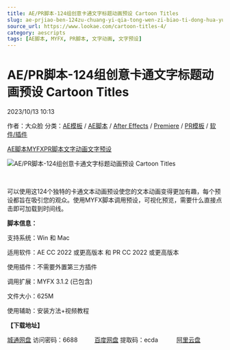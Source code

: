 ```yaml
---
title: AE/PR脚本-124组创意卡通文字标题动画预设 Cartoon Titles
slug: ae-prjiao-ben-124zu-chuang-yi-qia-tong-wen-zi-biao-ti-dong-hua-yu-she-cartoon-titles
source_url: https://www.lookae.com/cartoon-titles-4/
category: aescripts
tags: [AE脚本, MYFX, PR脚本, 文字动画, 文字预设]
---
```

# AE/PR脚本-124组创意卡通文字标题动画预设 Cartoon Titles

2023/10/13 10:13

作者：大众脸
分类：[AE模板](https://www.lookae.com/after-effects/other-after-effects/) / [AE脚本](https://www.lookae.com/after-effects/aescripts/) / [After Effects](https://www.lookae.com/after-effects/) / [Premiere](https://www.lookae.com/qitarjcj/premierezy/) / [PR模板](https://www.lookae.com/prmoban/) / [软件/插件](https://www.lookae.com/qitarjcj/)

[AE脚本](https://www.lookae.com/tag/ae%e8%84%9a%e6%9c%ac/)[MYFX](https://www.lookae.com/tag/myfx/)[PR脚本](https://www.lookae.com/tag/pr%e8%84%9a%e6%9c%ac/)[文字动画](https://www.lookae.com/tag/%e6%96%87%e5%ad%97%e5%8a%a8%e7%94%bb/)[文字预设](https://www.lookae.com/tag/%e6%96%87%e5%ad%97%e9%a2%84%e8%ae%be/)

![AE/PR脚本-124组创意卡通文字标题动画预设 Cartoon Titles](https://www.lookae.com/wp-content/uploads/2023/10/48601386-48559118.jpg "AE/PR脚本-124组创意卡通文字标题动画预设 Cartoon Titles-LookAE.com")

[﻿﻿﻿](https://cloud.video.taobao.com/play/u/null/p/1/e/6/t/1/431279804300.mp4)

可以使用这124个独特的卡通文本动画预设使您的文本动画变得更加有趣，每个预设都旨在吸引您的观众。使用MYFX脚本调用预设，可视化预览，需要什么直接点击即可加载到时间线。

**脚本信息：**

支持系统：Win 和 Mac

适用软件：AE CC 2022 或更高版本 和 PR CC 2022 或更高版本

使用插件：不需要外置第三方插件

调用扩展：MYFX 3.1.2 (已包含)

文件大小：625M

使用辅助：安装方法+视频教程

**【下载地址】**

[城通网盘](https://url70.ctfile.com/f/2827370-957792366-a66ed1?p=4431) 访问密码：6688          [百度网盘](https://pan.baidu.com/s/1MfWnlUl3mVac15BI2QYwMw?pwd=ecda) 提取码：ecda           [阿里云盘](https://www.aliyundrive.com/s/yt6wiuHNFiU)
